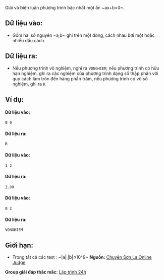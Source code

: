 Giải và biện luận phương trình bậc nhất một ẩn ~ax+b=0~.

## Dữ liệu vào:
- Gồm hai số nguyên ~a,b~ ghi trên một dòng, cách nhau bới một hoặc nhiều dấu cách.

## Dữ liệu ra:
- Nếu phương trình vô nghiệm, nghi ra `VONGHIEM`, nếu phương trình có hữu hạn nghiệm, ghi ra các nghiệm của phương trình dạng số thập phân với quy cách làm tròn đến hàng phần trăm, nếu phương trình có vô số nghiệm, ghi ra `R`.

## Ví dụ:
#### Dữ liệu vào:
```
0 0
```

#### Dữ liệu ra:
```
R
```

#### Dữ liệu vào:
```
1 2
```

#### Dữ liệu ra:
```
2.00
```

#### Dữ liệu vào:
```
0 2
```

#### Dữ liệu ra:
```
VONGHIEM
```

## Giới hạn:
- Trong tất cả các test : ~|a|,|b|≤10^9~ 
**Nguồn:** [Chuyên Sơn La Online Judge](http://csloj.ddns.net/)

**Group giải đáp thắc mắc:** [Lập trình 24h](https://www.facebook.com/groups/1386904321519984)